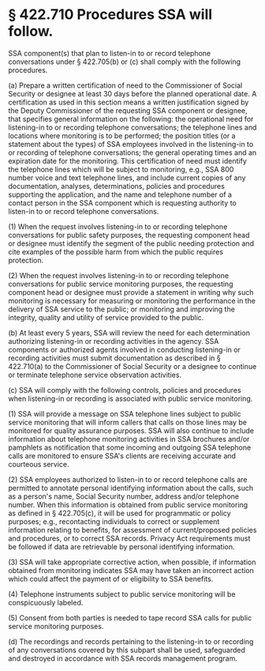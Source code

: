 # § 422.710   Procedures SSA will follow.

SSA component(s) that plan to listen-in to or record telephone conversations under § 422.705(b) or (c) shall comply with the following procedures.


(a) Prepare a written certification of need to the Commissioner of Social Security or designee at least 30 days before the planned operational date. A certification as used in this section means a written justification signed by the Deputy Commissioner of the requesting SSA component or designee, that specifies general information on the following: the operational need for listening-in to or recording telephone conversations; the telephone lines and locations where monitoring is to be performed; the position titles (or a statement about the types) of SSA employees involved in the listening-in to or recording of telephone conversations; the general operating times and an expiration date for the monitoring. This certification of need must identify the telephone lines which will be subject to monitoring, e.g., SSA 800 number voice and text telephone lines, and include current copies of any documentation, analyses, determinations, policies and procedures supporting the application, and the name and telephone number of a contact person in the SSA component which is requesting authority to listen-in to or record telephone conversations.


(1) When the request involves listening-in to or recording telephone conversations for public safety purposes, the requesting component head or designee must identify the segment of the public needing protection and cite examples of the possible harm from which the public requires protection.


(2) When the request involves listening-in to or recording telephone conversations for public service monitoring purposes, the requesting component head or designee must provide a statement in writing why such monitoring is necessary for measuring or monitoring the performance in the delivery of SSA service to the public; or monitoring and improving the integrity, quality and utility of service provided to the public.


(b) At least every 5 years, SSA will review the need for each determination authorizing listening-in or recording activities in the agency. SSA components or authorized agents involved in conducting listening-in or recording activities must submit documentation as described in § 422.710(a) to the Commissioner of Social Security or a designee to continue or terminate telephone service observation activities.


(c) SSA will comply with the following controls, policies and procedures when listening-in or recording is associated with public service monitoring.


(1) SSA will provide a message on SSA telephone lines subject to public service monitoring that will inform callers that calls on those lines may be monitored for quality assurance purposes. SSA will also continue to include information about telephone monitoring activities in SSA brochures and/or pamphlets as notification that some incoming and outgoing SSA telephone calls are monitored to ensure SSA's clients are receiving accurate and courteous service.


(2) SSA employees authorized to listen-in to or record telephone calls are permitted to annotate personal identifying information about the calls, such as a person's name, Social Security number, address and/or telephone number. When this information is obtained from public service monitoring as defined in § 422.705(c), it will be used for programmatic or policy purposes; e.g., recontacting individuals to correct or supplement information relating to benefits, for assessment of current/proposed policies and procedures, or to correct SSA records. Privacy Act requirements must be followed if data are retrievable by personal identifying information.


(3) SSA will take appropriate corrective action, when possible, if information obtained from monitoring indicates SSA may have taken an incorrect action which could affect the payment of or eligibility to SSA benefits.


(4) Telephone instruments subject to public service monitoring will be conspicuously labeled.


(5) Consent from both parties is needed to tape record SSA calls for public service monitoring purposes.


(d) The recordings and records pertaining to the listening-in to or recording of any conversations covered by this subpart shall be used, safeguarded and destroyed in accordance with SSA records management program.




